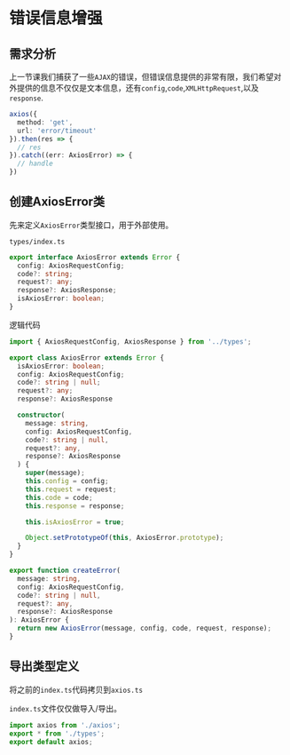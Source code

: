 # 错误信息增强

## 需求分析

上一节课我们捕获了一些`AJAX`的错误，但错误信息提供的非常有限，我们希望对外提供的信息不仅仅是文本信息，还有`config`,`code`,`XMLHttpRequest`,以及`response`.
```ts
axios({
  method: 'get',
  url: 'error/timeout'
}).then(res => {
  // res
}).catch((err: AxiosError) => {
  // handle
})
```

## 创建AxiosError类
先来定义`AxiosError`类型接口，用于外部使用。

`types/index.ts`

```ts
export interface AxiosError extends Error {
  config: AxiosRequestConfig;
  code?: string;
  request?: any;
  response?: AxiosResponse;
  isAxiosError: boolean;
}
```

逻辑代码
```ts
import { AxiosRequestConfig, AxiosResponse } from '../types';

export class AxiosError extends Error {
  isAxiosError: boolean;
  config: AxiosRequestConfig;
  code?: string | null;
  request?: any;
  response?: AxiosResponse

  constructor(
    message: string,
    config: AxiosRequestConfig,
    code?: string | null,
    request?: any,
    response?: AxiosResponse
  ) {
    super(message);
    this.config = config;
    this.request = request;
    this.code = code;
    this.response = response;

    this.isAxiosError = true;

    Object.setPrototypeOf(this, AxiosError.prototype);
  }
}

export function createError(
  message: string,
  config: AxiosRequestConfig,
  code?: string | null,
  request?: any,
  response?: AxiosResponse
): AxiosError {
  return new AxiosError(message, config, code, request, response);
}
```

## 导出类型定义

将之前的`index.ts`代码拷贝到`axios.ts`

`index.ts`文件仅仅做导入/导出。

```ts
import axios from './axios';
export * from './types';
export default axios;
```